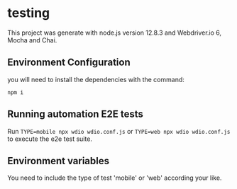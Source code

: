 # testing

This project was generate with node.js version 12.8.3 and Webdriver.io 6, Mocha and Chai.

## Environment Configuration

you will need to install the dependencies with the command:

`npm i`

## Running automation E2E tests

Run `TYPE=mobile npx wdio wdio.conf.js` or `TYPE=web npx wdio wdio.conf.js` to execute the e2e test suite.

## Environment variables

You need to include the type of test 'mobile' or 'web' according your like.